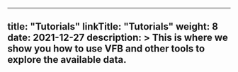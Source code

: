 
---
title: "Tutorials"
linkTitle: "Tutorials"
weight: 8
date: 2021-12-27
description: >
  This is where we show you how to use VFB and other tools to explore the available data.
---

